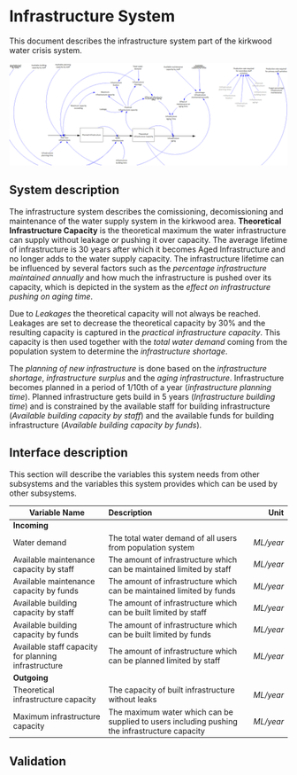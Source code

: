 # Infrastructure System

This document describes the infrastructure system part of the kirkwood water crisis system. 

![Infrastructure system](images/sys-infrastructure.png)

## System description
The infrastructure system describes the comissioning, decomissioning and maintenance of the water supply system in the kirkwood area. **Theoretical Infrastructure Capacity** is the theoretical maximum the water infrastructure can supply without leakage or pushing it over capacity. The average lifetime of infrastructure is 30 years after which it becomes Aged Infrastructure and no longer adds to the water supply capacity. The infrastructure lifetime can be influenced by several factors such as the *percentage infrastructure maintained annually* and how much the infrastructure is pushed over its capacity, which is depicted in the system as the *effect on infrastructure pushing on aging time*.

Due to *Leakages* the theoretical capacity will not always be reached. Leakages are set to decrease the theoretical capacity by 30% and the resulting capacity is captured in the *practical infrastructure capacity*. This capacity is then used together with the *total water demand* coming from the population system to  determine the *infrastructure shortage*. 

The *planning of new infrastructure* is done based on the *infrastructure shortage*, *infrastructure surplus* and the *aging infrastructure*. Infrastructure becomes planned in a period of 1/10th of a year (*infrastructure planning time*). Planned infrastructure gets build in 5 years (*Infrastructure building time*) and is constrained  by the available staff for building infrastructure (*Available building capacity by staff*) and the available funds for building infrastructure (*Available building capacity by funds*).

## Interface description
This section will describe the variables this system needs from other subsystems and the variables this system provides which can be used by other subsystems.


| Variable Name  | Description           | Unit  |
| -------------	 |:------------- 		| -----:|
| **Incoming**   | 						|  |
| Water demand   | The total water demand of all users from population system  | *ML/year*  |
| Available maintenance capacity by staff  | The amount of infrastructure which can be maintained limited by staff      		|  *ML/year*  |
| Available maintenance capacity by funds  | The amount of infrastructure which can be maintained limited by funds      		| *ML/year*  |
| Available building capacity by staff  | The amount of infrastructure which can be built limited by staff      		|  *ML/year*  |
| Available building capacity by funds  | The amount of infrastructure which can be built limited by funds      		|  *ML/year*  |
| Available staff capacity for planning infrastructure  | The amount of infrastructure which can be planned limited by staff      		|  *ML/year*  |
| **Outgoing**	 |   		|    |
| Theoretical infrastructure capacity  | The capacity of built infrastructure without leaks    		| *ML/year*   |
| Maximum infrastructure capacity  | The maximum water which can be supplied to users including pushing the infrastructure capacity    		| *ML/year*   |


## Validation